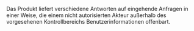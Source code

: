 Das Produkt liefert verschiedene Antworten auf eingehende Anfragen in einer Weise, die einem nicht autorisierten Akteur außerhalb des vorgesehenen Kontrollbereichs Benutzerinformationen offenbart.
